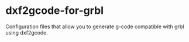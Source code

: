 # dxf2gcode-for-grbl
Configuration files that allow you to generate g-code compatible with grbl using dxf2gcode.
